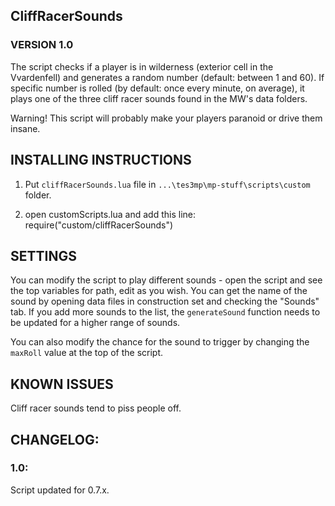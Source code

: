 ## CliffRacerSounds
### VERSION 1.0

The script checks if a player is in wilderness (exterior cell in the Vvardenfell) and generates a random number (default: between 1 and 60). If specific number is rolled (by default: once every minute, on average), it plays one of the three cliff racer sounds found in the MW's data folders.

Warning! This script will probably make your players paranoid or drive them insane.

## INSTALLING INSTRUCTIONS

1) Put `cliffRacerSounds.lua` file in `...\tes3mp\mp-stuff\scripts\custom` folder.


2) open customScripts.lua and add this line: require("custom/cliffRacerSounds")

## SETTINGS

You can modify the script to play different sounds - open the script and see the top variables for path, edit as you wish. You can get the name of the sound by opening data files in construction set and checking the "Sounds" tab. If you add more sounds to the list, the `generateSound` function needs to be updated for a higher range of sounds.

You can also modify the chance for the sound to trigger by changing the `maxRoll` value at the top of the script.

## KNOWN ISSUES

Cliff racer sounds tend to piss people off.


## CHANGELOG:
### 1.0:
Script updated for 0.7.x.